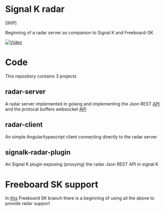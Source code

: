 # Signal K radar

[WIP]

Beginning of a radar server as companion to Signal K and Freeboard-SK

[![Video](https://img.youtube.com/vi/5oTSLtVAKFs/0.jpg)](https://www.youtube.com/watch?v=5oTSLtVAKFs)

# Code
This repository contains 3 projects

## radar-server
A radar server implemented in golang and implementing the Json REST [API](signalk-radar-plugin/openApi.json) and the protocal buffers websocket [API](radar-server/radar/schema/RadarMessage.proto)
## radar-client
An simple Angular/typescript client connecting directly to the radar server
## signalk-radar-plugin
An Signal K plugin exposing (proxying) the radar Json REST API in signal K

# Freeboard SK support
In [this](https://github.com/wdantuma/freeboard-sk/tree/radar-support) Freeboard SK branch there is a beginning of using all the above to provide radar support